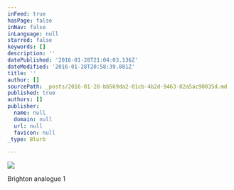 ```yaml
---
inFeed: true
hasPage: false
inNav: false
inLanguage: null
starred: false
keywords: []
description: ''
datePublished: '2016-01-28T21:04:03.136Z'
dateModified: '2016-01-28T20:58:39.881Z'
title: ''
author: []
sourcePath: _posts/2016-01-28-bb569da2-01cb-4b2d-9463-82a5ac90035d.md
published: true
authors: []
publisher:
  name: null
  domain: null
  url: null
  favicon: null
_type: Blurb

---
```

![](https://the-grid-user-content.s3-us-west-2.amazonaws.com/6e204a35-39a5-425c-8f41-ed2df4e1d5fc.jpg)

Brighton analogue 1
